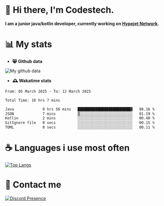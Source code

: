# 👋 Hi there, I'm Codestech.
**I am a junior java/kotlin developer, currently working on [Hypejet Network](https://github.com/Hypejet).**

# 📊 My stats
- **😸 Github data**

![My github data](https://github-readme-stats.vercel.app/api?username=Codestech1&count_private=true&include_all_commits=true&theme=codeSTACKr)

- **🕰️ Wakatime stats**
<!--START_SECTION:waka-->

```txt
From: 05 March 2025 - To: 12 March 2025

Total Time: 10 hrs 7 mins

Java             9 hrs 56 mins   ████████████████████████▓   98.16 %
JSON             7 mins          ▒░░░░░░░░░░░░░░░░░░░░░░░░   01.19 %
Kotlin           2 mins          ░░░░░░░░░░░░░░░░░░░░░░░░░   00.40 %
GitIgnore file   0 secs          ░░░░░░░░░░░░░░░░░░░░░░░░░   00.15 %
TOML             0 secs          ░░░░░░░░░░░░░░░░░░░░░░░░░   00.11 %
```

<!--END_SECTION:waka-->

# ☕ Languages i use most often
[![Top Langs](https://github-readme-stats.vercel.app/api/top-langs/?username=Codestech1&layout=compact&langs_count=8&exclude_repo=window5000.github.io&theme=codeSTACKr)](https://github.com/anuraghazra/github-readme-stats)

# 💬 Contact me
[![Discord Presence](https://lanyard.cnrad.dev/api/650718742157852740)](https://discord.com/users/650718742157852740)
</br>
